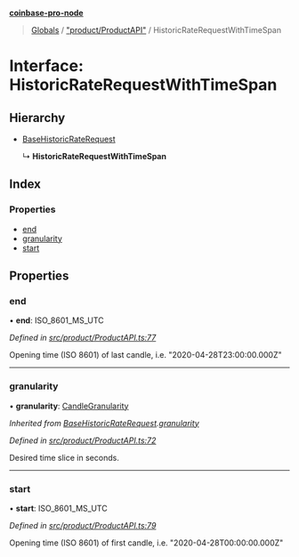 **[coinbase-pro-node](../README.md)**

> [Globals](../globals.md) / ["product/ProductAPI"](../modules/_product_productapi_.md) / HistoricRateRequestWithTimeSpan

# Interface: HistoricRateRequestWithTimeSpan

## Hierarchy

- [BaseHistoricRateRequest](_product_productapi_.basehistoricraterequest.md)

  ↳ **HistoricRateRequestWithTimeSpan**

## Index

### Properties

- [end](_product_productapi_.historicraterequestwithtimespan.md#end)
- [granularity](_product_productapi_.historicraterequestwithtimespan.md#granularity)
- [start](_product_productapi_.historicraterequestwithtimespan.md#start)

## Properties

### end

• **end**: ISO_8601_MS_UTC

_Defined in [src/product/ProductAPI.ts:77](https://github.com/bennyn/coinbase-pro-node/blob/7eff64a/src/product/ProductAPI.ts#L77)_

Opening time (ISO 8601) of last candle, i.e. "2020-04-28T23:00:00.000Z"

---

### granularity

• **granularity**: [CandleGranularity](../enums/_product_productapi_.candlegranularity.md)

_Inherited from [BaseHistoricRateRequest](_product_productapi_.basehistoricraterequest.md).[granularity](_product_productapi_.basehistoricraterequest.md#granularity)_

_Defined in [src/product/ProductAPI.ts:72](https://github.com/bennyn/coinbase-pro-node/blob/7eff64a/src/product/ProductAPI.ts#L72)_

Desired time slice in seconds.

---

### start

• **start**: ISO_8601_MS_UTC

_Defined in [src/product/ProductAPI.ts:79](https://github.com/bennyn/coinbase-pro-node/blob/7eff64a/src/product/ProductAPI.ts#L79)_

Opening time (ISO 8601) of first candle, i.e. "2020-04-28T00:00:00.000Z"
